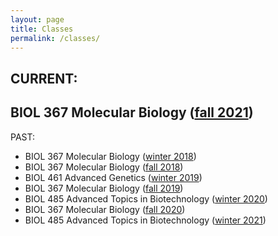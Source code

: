 ```yaml
---
layout: page
title: Classes
permalink: /classes/
---
```

## **CURRENT:**

## **BIOL 367 Molecular Biology ([fall 2021](/classes/BIOL367_fall_2021.html))**

PAST:
- BIOL 367 Molecular Biology ([winter 2018](/classes/BIOL367_winter_2018.html))
- BIOL 367 Molecular Biology ([fall 2018](/classes/BIOL367_fall_2018.html))
- BIOL 461 Advanced Genetics ([winter 2019](/classes/BIOL461_winter_2019.html))
- BIOL 367 Molecular Biology ([fall 2019](/classes/BIOL367_fall_2019.html))
- BIOL 485 Advanced Topics in Biotechnology ([winter 2020](/classes/BIOL485_winter_2020.html))
- BIOL 367 Molecular Biology ([fall 2020](/classes/BIOL367_fall_2020.html))
- BIOL 485 Advanced Topics in Biotechnology ([winter 2021](/classes/BIOL485_winter_2021.html))


